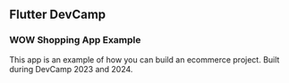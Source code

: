 ## Flutter DevCamp

### WOW Shopping App Example

This app is an example of how you can build an ecommerce 
project. Built during DevCamp 2023 and 2024.

